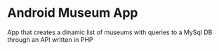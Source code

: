 # Android Museum App
App that creates a dinamic list of museums with queries to a MySql DB through an API written in PHP